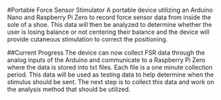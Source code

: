 #Portable Force Sensor Stimulator
A portable device utilizing an Arduino Nano and Raspberry Pi Zero to record force sensor data from inside the sole of a shoe.
This data will then be analyzed to determine whether the user is losing balance or not centering their balance and the device
will provide cutaneous stimulation to correct the positioning. 

##Current Progress
The device can now collect FSR data through the analog inputs of the Arduino and communicate to a Raspberry Pi Zero where the data is stored into txt
files. Each file is a one minute collection period. This data will be used as testing data to help determine when the stimulus should be sent. The next step is
to collect this data and work on the analysis method that should be utilized. 
